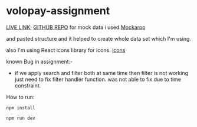 # volopay-assignment

[LIVE LINK]("https://genuine-swan-c5fb6d.netlify.app/");
[GITHUB REPO]("https://github.com/itsaayushi/volopay-assignment")
for mock data i used
[Mockaroo]("https://www.mockaroo.com/")

and pasted structure and it helped to create whole data set which I'm using.

also I'm using React icons library for icons.
[icons]("https://react-icons.github.io/react-icons/search")

known Bug in assignment:-

- if we apply search and filter both at same time then filter is not working just need to fix filter handler function. was not able to fix due to time constraint.

How to run:

```
npm install
```

```
npm run dev
```

